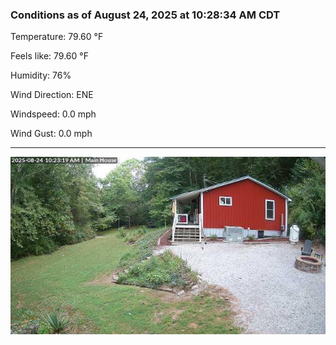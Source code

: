 ### Conditions as of August 24, 2025 at 10:28:34 AM CDT 

Temperature: 79.60 &deg;F

Feels like: 79.60 &deg;F

Humidity: 76%

Wind Direction: ENE

Windspeed: 0.0 mph

Wind Gust: 0.0 mph

---

<img src="./images/latest.jpeg"/>

